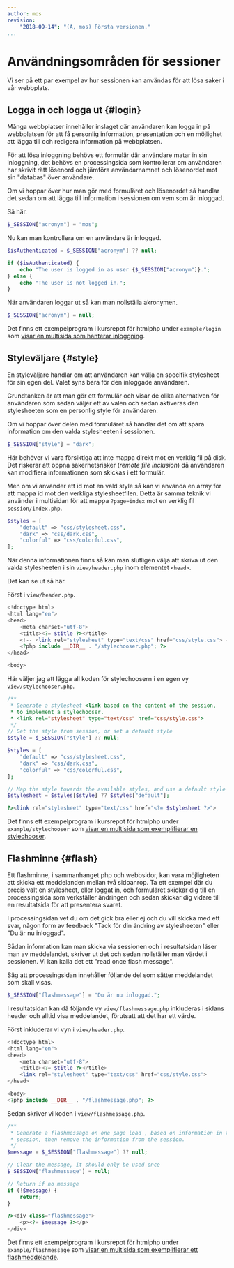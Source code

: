```yaml
---
author: mos
revision:
    "2018-09-14": "(A, mos) Första versionen."
...
```

Användningsområden för sessioner
=======================

Vi ser på ett par exempel av hur sessionen kan användas för att lösa saker i vår webbplats.



Logga in och logga ut {#login}
------------------------

Många webbplatser innehåller inslaget där användaren kan logga in på webbplatsen för att få personlig information, presentation och en möjlighet att lägga till och redigera information på webbplatsen.

För att lösa inloggning behövs ett formulär där användare matar in sin inloggning, det behövs en processingsida som kontrollerar om användaren har skrivit rätt lösenord och jämföra användarnamnet och lösenordet mot sin "databas" över användare.

Om vi hoppar över hur man gör med formuläret och lösenordet så handlar det sedan om att lägga till information i sessionen om vem som är inloggad.

Så här.

```php
$_SESSION["acronym"] = "mos";
```

Nu kan man kontrollera om en användare är inloggad.

```php
$isAuthenticated = $_SESSION["acronym"] ?? null;

if ($isAuthenticated) {
    echo "The user is logged in as user {$_SESSION["acronym"]}.";
} else {
    echo "The user is not logged in.";
}
```

När användaren loggar ut så kan man nollställa akronymen.

```php
$_SESSION["acronym"] = null;
```

Det finns ett exempelprogram i kursrepot för htmlphp under `example/login` som [visar en multisida som hanterar inloggning](https://github.com/dbwebb-se/htmlphp/tree/master/example/login).



Styleväljare {#style}
------------------------

En styleväljare handlar om att användaren kan välja en specifik stylesheet för sin egen del. Valet syns bara för den inloggade användaren.

Grundtanken är att man gör ett formulär och visar de olika alternativen för användaren som sedan väljer ett av valen och sedan aktiveras den stylesheeten som en personlig style för användaren.

Om vi hoppar över delen med formuläret så handlar det om att spara information om den valda stylesheeten i sessionen.

```php
$_SESSION["style"] = "dark";
```

Här behöver vi vara försiktiga att inte mappa direkt mot en verklig fil på disk. Det riskerar att öppna säkerhetsrisker (_remote file inclusion_) då användaren kan modifiera informationen som skickas i ett formulär.

Men om vi använder ett id mot en vald style så kan vi använda en array för att mappa id mot den verkliga stylesheetfilen. Detta är samma teknik vi använder i multisidan för att mappa `?page=index` mot en verklig fil `session/index.php`.

```php
$styles = [
    "default" => "css/stylesheet.css",
    "dark" => "css/dark.css",
    "colorful" => "css/colorful.css",
];
```

När denna informationen finns så kan man slutligen välja att skriva ut den valda stylesheeten i sin `view/header.php` inom elementet `<head>`.

Det kan se ut så här.

Först i `view/header.php`.

```php
<!doctype html>
<html lang="en">
<head>
    <meta charset="utf-8">
    <title><?= $title ?></title>
    <!-- <link rel="stylesheet" type="text/css" href="css/style.css"> -->
    <?php include __DIR__ . "/stylechooser.php"; ?>
</head>

<body>
```

Här väljer jag att lägga all koden för stylechoosern i en egen vy `view/stylechooser.php`.

```php
/**
 * Generate a stylesheet <link based on the content of the session,
 * to implement a stylechooser.
 * <link rel="stylesheet" type="text/css" href="css/style.css">
 */
// Get the style from session, or set a default style
$style = $_SESSION["style"] ?? null;

$styles = [
    "default" => "css/stylesheet.css",
    "dark" => "css/dark.css",
    "colorful" => "css/colorful.css",
];

// Map the style towards the available styles, and use a default style
$stylesheet = $styles[$style] ?? $styles["default"];

?><link rel="stylesheet" type="text/css" href="<?= $stylesheet ?>">
```

Det finns ett exempelprogram i kursrepot för htmlphp under `example/stylechooser` som [visar en multisida som exemplifierar en stylechooser](https://github.com/dbwebb-se/htmlphp/tree/master/example/stylechooser).



Flashminne {#flash}
------------------------

Ett flashminne, i sammanhanget php och webbsidor, kan vara möjligheten att skicka ett meddelanden mellan två sidoanrop. Ta ett exempel där du precis valt en stylesheet, eller loggat in, och formuläret skickar dig till en processingsida som verkställer ändringen och sedan skickar dig vidare till en resultatsida för att presentera svaret.

I processingsidan vet du om det gick bra eller ej och du vill skicka med ett svar, någon form av feedback "Tack för din ändring av stylesheeten" eller "Du är nu inloggad".

Sådan information kan man skicka via sessionen och i resultatsidan läser man av meddelandet, skriver ut det och sedan nollställer man värdet i sessionen. Vi kan kalla det ett "read once flash message".

Säg att processingsidan innehåller följande del som sätter meddelandet som skall visas.

```php
$_SESSION["flashmessage"] = "Du är nu inloggad.";
```

I resultatsidan kan då följande vy `view/flashmessage.php` inkluderas i sidans header och alltid visa meddelandet, förutsatt att det har ett värde.

Först inkluderar vi vyn i `view/header.php`.

```php
<!doctype html>
<html lang="en">
<head>
    <meta charset="utf-8">
    <title><?= $title ?></title>
    <link rel="stylesheet" type="text/css" href="css/style.css">
</head>

<body>
<?php include __DIR__ . "/flashmessage.php"; ?>

```

Sedan skriver vi koden i `view/flashmessage.php`.

```php
/**
 * Generate a flashmessage on one page load , based on information in the
 * session, then remove the information from the session.
 */
$message = $_SESSION["flashmessage"] ?? null;

// Clear the message, it should only be used once
$_SESSION["flashmessage"] = null;

// Return if no message
if (!$message) {
    return;
}

?><div class="flashmessage">
    <p><?= $message ?></p>
</div>
```

Det finns ett exempelprogram i kursrepot för htmlphp under `example/flashmessage` som [visar en multisida som exemplifierar ett flashmeddelande](https://github.com/dbwebb-se/htmlphp/tree/master/example/flashmessage).
